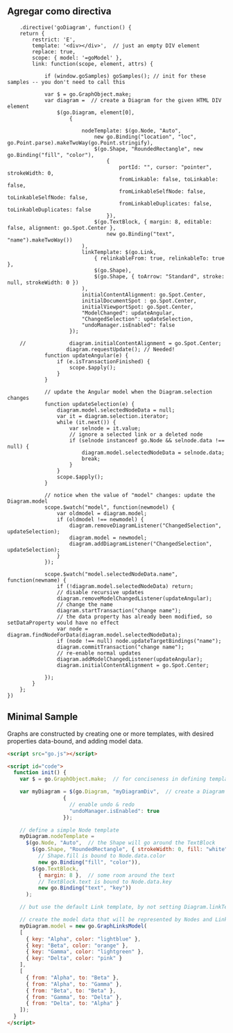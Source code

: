 
<h2>Agregar como directiva</h2>

        .directive('goDiagram', function() {
        return {
            restrict: 'E',
            template: '<div></div>',  // just an empty DIV element
            replace: true,
            scope: { model: '=goModel' },
            link: function(scope, element, attrs) {

                if (window.goSamples) goSamples(); // init for these samples -- you don't need to call this

                var $ = go.GraphObject.make;
                var diagram =  // create a Diagram for the given HTML DIV element
                    $(go.Diagram, element[0],
                        {
      
                            nodeTemplate: $(go.Node, "Auto", 
                                new go.Binding("location", "loc", go.Point.parse).makeTwoWay(go.Point.stringify),
                                $(go.Shape, "RoundedRectangle", new go.Binding("fill", "color"),
                                    {
                                        portId: "", cursor: "pointer", strokeWidth: 0,
                                        fromLinkable: false, toLinkable: false,
                                        fromLinkableSelfNode: false, toLinkableSelfNode: false,
                                        fromLinkableDuplicates: false, toLinkableDuplicates: false
                                    }),
                                $(go.TextBlock, { margin: 8, editable: false, alignment: go.Spot.Center },
                                    new go.Binding("text", "name").makeTwoWay())
                            ),
                            linkTemplate: $(go.Link,
                                { relinkableFrom: true, relinkableTo: true },
                                $(go.Shape),
                                $(go.Shape, { toArrow: "Standard", stroke: null, strokeWidth: 0 })
                            ),
                            initialContentAlignment: go.Spot.Center,
                            initialDocumentSpot : go.Spot.Center, 
                            initialViewportSpot: go.Spot.Center,
                            "ModelChanged": updateAngular,
                            "ChangedSelection": updateSelection,
                            "undoManager.isEnabled": false
                        });
                          
        //              diagram.initialContentAlignment = go.Spot.Center;
                       diagram.requestUpdate(); // Needed!
                function updateAngular(e) {
                    if (e.isTransactionFinished) {
                        scope.$apply();
                    }
                }

                // update the Angular model when the Diagram.selection changes
                function updateSelection(e) {
                    diagram.model.selectedNodeData = null;
                    var it = diagram.selection.iterator;
                    while (it.next()) {
                        var selnode = it.value;
                        // ignore a selected link or a deleted node
                        if (selnode instanceof go.Node && selnode.data !== null) {
                            diagram.model.selectedNodeData = selnode.data;
                            break;
                        }
                    }
                    scope.$apply();
                }

                // notice when the value of "model" changes: update the Diagram.model
                scope.$watch("model", function(newmodel) {
                    var oldmodel = diagram.model;
                    if (oldmodel !== newmodel) {
                        diagram.removeDiagramListener("ChangedSelection", updateSelection);
                        diagram.model = newmodel;
                        diagram.addDiagramListener("ChangedSelection", updateSelection);
                    }
                });

                scope.$watch("model.selectedNodeData.name", function(newname) {
                    if (!diagram.model.selectedNodeData) return;
                    // disable recursive updates
                    diagram.removeModelChangedListener(updateAngular);
                    // change the name
                    diagram.startTransaction("change name");
                    // the data property has already been modified, so setDataProperty would have no effect
                    var node = diagram.findNodeForData(diagram.model.selectedNodeData);
                    if (node !== null) node.updateTargetBindings("name");
                    diagram.commitTransaction("change name");
                    // re-enable normal updates
                    diagram.addModelChangedListener(updateAngular);
                    diagram.initialContentAlignment = go.Spot.Center;

                });
            }
        };
    })


<h2>Minimal Sample</h2>

Graphs are constructed by creating one or more templates, with desired properties data-bound, and adding model data.

```html
<script src="go.js"></script>

<script id="code">
  function init() {
    var $ = go.GraphObject.make;  // for conciseness in defining templates

    var myDiagram = $(go.Diagram, "myDiagramDiv",  // create a Diagram for the DIV HTML element
                  {
                    // enable undo & redo
                    "undoManager.isEnabled": true
                  });

    // define a simple Node template
    myDiagram.nodeTemplate =
      $(go.Node, "Auto",  // the Shape will go around the TextBlock
        $(go.Shape, "RoundedRectangle", { strokeWidth: 0, fill: "white" },
          // Shape.fill is bound to Node.data.color
          new go.Binding("fill", "color")),
        $(go.TextBlock,
          { margin: 8 },  // some room around the text
          // TextBlock.text is bound to Node.data.key
          new go.Binding("text", "key"))
      );

    // but use the default Link template, by not setting Diagram.linkTemplate

    // create the model data that will be represented by Nodes and Links
    myDiagram.model = new go.GraphLinksModel(
    [
      { key: "Alpha", color: "lightblue" },
      { key: "Beta", color: "orange" },
      { key: "Gamma", color: "lightgreen" },
      { key: "Delta", color: "pink" }
    ],
    [
      { from: "Alpha", to: "Beta" },
      { from: "Alpha", to: "Gamma" },
      { from: "Beta", to: "Beta" },
      { from: "Gamma", to: "Delta" },
      { from: "Delta", to: "Alpha" }
    ]);
  }
</script>

```

